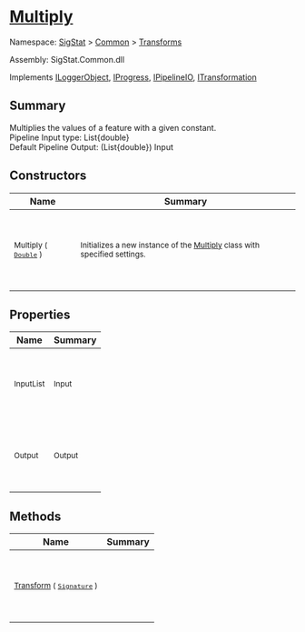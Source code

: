 # [Multiply](./Multiply.md)

Namespace: [SigStat]() > [Common](./../README.md) > [Transforms](./README.md)

Assembly: SigStat.Common.dll

Implements [ILoggerObject](./../ILoggerObject.md), [IProgress](./../Helpers/IProgress.md), [IPipelineIO](./../Pipeline/IPipelineIO.md), [ITransformation](./../ITransformation.md)

## Summary
Multiplies the values of a feature with a given constant.  <br>Pipeline Input type: List{double}<br>Default Pipeline Output: (List{double}) Input

## Constructors

| Name | Summary | 
| --- | --- | 
| <p>&nbsp;</p><sub>Multiply ( [`Double`](https://docs.microsoft.com/en-us/dotnet/api/System.Double) )</sub><p>&nbsp;</p>| <p>&nbsp;</p><sub>Initializes a new instance of the [Multiply](https://github.com/hargitomi97/sigstat/blob/master/docs/md/SigStat/Common/Transforms/Multiply.md) class with specified settings.</sub><p>&nbsp;</p>| <br>


## Properties

| Name | Summary | 
| --- | --- | 
| <p>&nbsp;</p><sub>InputList</sub><p>&nbsp;</p>| <p>&nbsp;</p><sub>Input</sub><p>&nbsp;</p>| <br>
| <p>&nbsp;</p><sub>Output</sub><p>&nbsp;</p>| <p>&nbsp;</p><sub>Output</sub><p>&nbsp;</p>| <br>


## Methods

| Name | Summary | 
| --- | --- | 
| <p>&nbsp;</p><sub>[Transform](./Methods/Multiply-100663631.md) ( [`Signature`](./../Signature.md) )</sub><p>&nbsp;</p>| <p>&nbsp;</p><sub></sub><p>&nbsp;</p>| <br>


